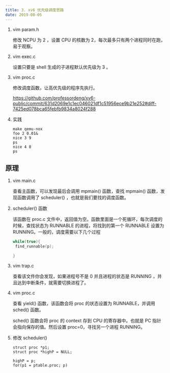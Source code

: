```yaml
---
title: 3. xv6 优先级调度思路
date: 2019-08-05
---
```


1. vim param.h

   修改 NCPU 为 2 ，设置 CPU 的核数为 2，每次最多只有两个进程同时在跑，易于观察。

2. vim exec.c

   设置只要是 shell 生成的子进程默认优先级为 3 。

3. vim proc.c

   修改调度函数，让高优先级的程序先执行。

   https://github.com/professordeng/xv6-public/commit/631d2069e1c1ec046021df1c51956ece9b21e252#diff-7425ed078bca65febfb9834a8024f288
   
4. 实践

   ```
   make qemu-nox
   foo 2 0.01&
   nice 3 9
   ps
   nice 4 8
   ps
   ```




## 原理

1. vim main.c

   查看主函数，可以发现最后会调用 mpmain() 函数，查找 mpmain() 函数，发现函数调用了 scheduler() ，也就是我们要找的调度函数。

2. scheduler() 函数

   该函数在 proc.c 文件中，返回值为空。函数里面是一个死循环，每次调度的时候，查找状态为 RUNNABLE 的进程，将找到的第一个 RUNNABLE 设置为 RUNNING。一般的，调度需要以下几个过程

   ```c
   while(true){
   	find_runnable(p);
   	
   }
   ```

3. vim trap.c

   查看该文件你会发现，如果进程号不是 0 并且进程的状态是 RUNNING ，并且达到中断条件，就需要切换进程了。

4. vim proc.c

   查看 yield() 函数，该函数会将 proc 的状态设置为 RUNNABLE，并调用 sched() 函数。

   sched() 函数会将 proc 的 context 存到 CPU 的寄存器中。也就是 PC 指针会指向保存的值。然后设置 proc=0，寻找另一个进程 RUNNING。

5. 修改 scheduler()

   ```
   struct proc *p1;
   struct proc *highP = NULL;
   
   highP = p;
   for(p1 = ptable.proc; p)
   ```

   





